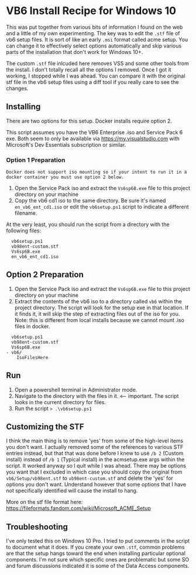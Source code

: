 # VB6 Install Recipe for Windows 10

This was put together from various bits of information I found on the web and a little of my own experimenting. The key was to edit the `.stf` file of vb6 setup files. It is sort of like an early `.msi` format called acme setup. You can change it to effectively select options automatically and skip various parts of the installation that don't work for Windows 10+.

The custom `.stf` file inlcuded here removes VSS and some other tools from the install. I don't totally recall all the options I removed. Once I got it working, I stopped while I was ahead. You can compare it with the original stf file in the vb6 setup files using a diff tool if you really care to see the changes.

## Installing

There are two options for this setup. Docker installs require option 2.


This script assumes you have the VB6 Enterprise .iso and Service Pack 6 exe. Both seem to only be available via https://my.visualstudio.com with Microsoft's Dev Essentials subscription or similar.

### Option 1 Preparation

    Docker does not support iso mounting so if your intent to run it in a docker container you must use option 2 below.

1. Open the Service Pack iso and extract the `Vs6sp6B.exe` file to this project directory on your machine
2. Copy the vb6 cd1 iso to the same directory. Be sure it's named `en_vb6_ent_cd1.iso` or edit the `vb6setup.ps1` script to indicate a different filename.

At the very least, you should run the script from a directory with the following files:

```
  vb6setup.ps1
  vb98ent-custom.stf
  Vs6sp6B.exe
  en_vb6_ent_cd1.iso
```

## Option 2 Preparation

1. Open the Service Pack iso and extract the `Vs6sp6B.exe` file to this project directory on your machine
2. Extract the contents of the vb6 iso to a directory called `vb6` within the project directory. The script will look for the setup exe in that location. If it finds it, it will skip the step of extracting files out of the iso for you. Note: this is different from local installs because we cannot mount .iso files in docker.

```
  vb6setup.ps1
  vb98ent-custom.stf
  Vs6sp6B.exe
- vb6/
    IsoFilesHere
```

## Run

1. Open a powershell terminal in Administrator mode.
2. Navigate to the directory with the files in it. <-- important. The script looks in the current directory for files.
3. Run the script `> .\vb6setup.ps1`

## Customizing the STF

I think the main thing is to remove 'yes' from some of the high-level items you don't want. I actually removed some of the references to various STF entries instead, but that that was done before I knew to use `/b 2` (Custom install) instead of `/b 1` (Typical install) in the acmsetup.exe args within the script. It worked anyway so I quit while I was ahead. There may be options you want that I excluded in which case you should copy the original from `vb6/Setup/vb98ent.stf` to `vb98ent-custom.stf` and delete the 'yes' for options you don't want. Understand however that some options that I have not specifically identified will cause the install to hang.

More on the stf file format here:
https://fileformats.fandom.com/wiki/Microsoft_ACME_Setup

## Troubleshooting

I've only tested this on Windows 10 Pro. I tried to put comments in the script to document what it does. If you create your own `.stf`, common problems are that the setup hangs toward the end when installing particular optional components. I'm not sure which specific ones are problematic but some SO and forum discussions indicated it is some of the Data Access components.
